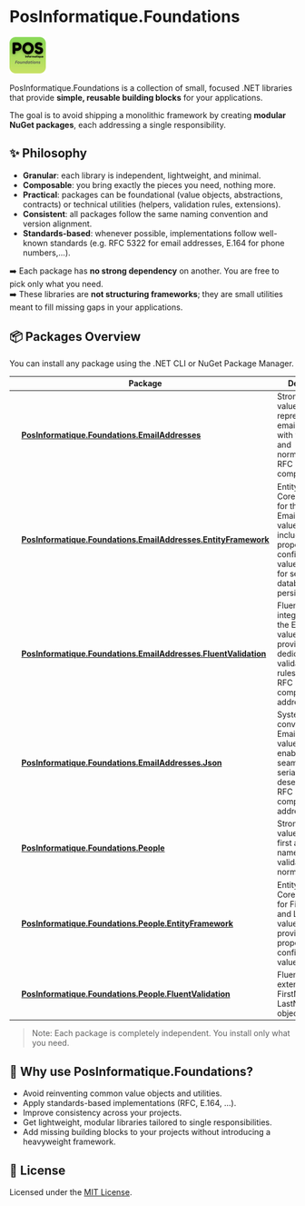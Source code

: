 ﻿# PosInformatique.Foundations

<img src="Icon.png" alt="PosInformatique.Foundations icon" width="64" height="64" />

PosInformatique.Foundations is a collection of small, focused .NET libraries that provide **simple, reusable building blocks** for your applications.  

The goal is to avoid shipping a monolithic framework by creating **modular NuGet packages**, each addressing a single responsibility.

## ✨ Philosophy

- **Granular**: each library is independent, lightweight, and minimal.  
- **Composable**: you bring exactly the pieces you need, nothing more.  
- **Practical**: packages can be foundational (value objects, abstractions, contracts) or technical utilities (helpers, validation rules, extensions).  
- **Consistent**: all packages follow the same naming convention and version alignment.  
- **Standards-based**: whenever possible, implementations follow well-known standards (e.g. RFC 5322 for email addresses, E.164 for phone numbers,...).  

➡️ Each package has **no strong dependency** on another. You are free to pick only what you need.  
➡️ These libraries are **not structuring frameworks**; they are small utilities meant to fill missing gaps in your applications.  

## 📦 Packages Overview

You can install any package using the .NET CLI or NuGet Package Manager.

| |Package | Description | NuGet |
|--|---------|-------------|-------|
|<img src="./src/EmailAddresses/Icon.png" alt="PosInformatique.Foundations.EmailAddresses icon" width="48" height="48" />|[**PosInformatique.Foundations.EmailAddresses**](./src/EmailAddresses/README.md) | Strongly-typed value object representing an email address with validation and normalization as RFC 5322 compliant. | [![NuGet](https://img.shields.io/nuget/v/PosInformatique.Foundations.EmailAddresses)](https://www.nuget.org/packages/PosInformatique.Foundations.EmailAddresses) |
|<img src="./src/EmailAddresses/Icon.png" alt="PosInformatique.Foundations.EmailAddresses.EntityFramework icon" width="48" height="48" />|[**PosInformatique.Foundations.EmailAddresses.EntityFramework**](./src/EmailAddresses.EntityFramework/README.md) | Entity Framework Core integration for the EmailAddress value object, including property configuration and value converter for seamless database persistence. | [![NuGet](https://img.shields.io/nuget/v/PosInformatique.Foundations.EmailAddresses.EntityFramework)](https://www.nuget.org/packages/PosInformatique.Foundations.EmailAddresses.EntityFramework) |
|<img src="./src/EmailAddresses/Icon.png" alt="PosInformatique.Foundations.EmailAddresses.FluentValidation icon" width="48" height="48" />|[**PosInformatique.Foundations.EmailAddresses.FluentValidation**](./src/EmailAddresses.FluentValidation/README.md) | FluentValidation integration for the EmailAddress value object, providing dedicated validators and rules to ensure RFC 5322 compliant email addresses. | [![NuGet](https://img.shields.io/nuget/v/PosInformatique.Foundations.EmailAddresses.FluentValidation)](https://www.nuget.org/packages/PosInformatique.Foundations.EmailAddresses.FluentValidation) |
|<img src="./src/EmailAddresses/Icon.png" alt="PosInformatique.Foundations.EmailAddresses.Json icon" width="48" height="48" />|[**PosInformatique.Foundations.EmailAddresses.Json**](./src/EmailAddresses.Json/README.md) | System.Text.Json converter for the EmailAddress value object, enabling seamless serialization and deserialization of RFC 5322 compliant email addresses. | [![NuGet](https://img.shields.io/nuget/v/PosInformatique.Foundations.EmailAddresses.Json)](https://www.nuget.org/packages/PosInformatique.Foundations.EmailAddresses.Json) |
|<img src="./src/People/Icon.png" alt="PosInformatique.Foundations.People icon" width="48" height="48" />|[**PosInformatique.Foundations.People**](./src/People/README.md) | Strongly-typed value objects for first and last names with validation and normalization. | [![NuGet](https://img.shields.io/nuget/v/PosInformatique.Foundations.People)](https://www.nuget.org/packages/PosInformatique.Foundations.People) |
|<img src="./src/People/Icon.png" alt="PosInformatique.Foundations.People.EntityFramework icon" width="48" height="48" />|[**PosInformatique.Foundations.People.EntityFramework**](./src/People.EntityFramework/README.md) | Entity Framework Core integration for FirstName and LastName value objects, providing fluent property configuration and value converters. | [![NuGet](https://img.shields.io/nuget/v/PosInformatique.Foundations.People.EntityFramework)](https://www.nuget.org/packages/PosInformatique.Foundations.People.EntityFramework) |
|<img src="./src/People/Icon.png" alt="PosInformatique.Foundations.People.FluentValidation icon" width="48" height="48" />|[**PosInformatique.Foundations.People.FluentValidation**](./src/People.FluentValidation/README.md) | FluentValidation extensions for FirstName and LastName value objects. | [![NuGet](https://img.shields.io/nuget/v/PosInformatique.Foundations.People.FluentValidation)](https://www.nuget.org/packages/PosInformatique.Foundations.People.FluentValidation) |

> Note: Each package is completely independent. You install only what you need.

## 🚀 Why use PosInformatique.Foundations?

- Avoid reinventing common value objects and utilities.  
- Apply standards-based implementations (RFC, E.164, ...).  
- Improve consistency across your projects.  
- Get lightweight, modular libraries tailored to single responsibilities.  
- Add missing building blocks to your projects without introducing a heavyweight framework.  

## 📄 License

Licensed under the [MIT License](./LICENSE).
